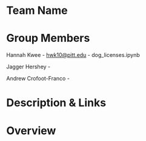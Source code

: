 # Team Name


# Group Members
Hannah Kwee - hwk10@pitt.edu - dog_licenses.ipynb

Jagger Hershey - 

Andrew Crofoot-Franco - 

# Description & Links


# Overview
